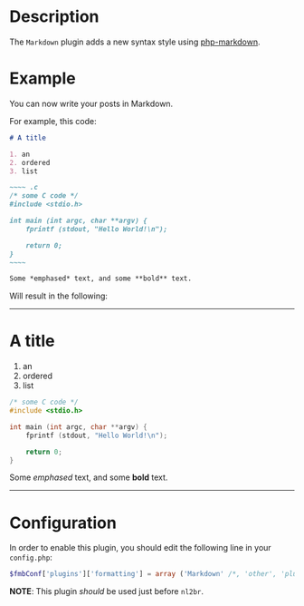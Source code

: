 # Description

The `Markdown` plugin adds a new syntax style using [php-markdown](https://github.com/michelf/php-markdown).

# Example

You can now write your posts in Markdown.

For example, this code:

``` markdown
# A title

1. an
2. ordered
3. list

~~~~ .c
/* some C code */
#include <stdio.h>

int main (int argc, char **argv) {
	fprintf (stdout, "Hello World!\n");

	return 0;
}
~~~~

Some *emphased* text, and some **bold** text.
```

Will result in the following:

---

# A title

1. an
2. ordered
3. list

``` c
/* some C code */
#include <stdio.h>

int main (int argc, char **argv) {
	fprintf (stdout, "Hello World!\n");

	return 0;
}
```

Some *emphased* text, and some **bold** text.

---

# Configuration

In order to enable this plugin, you should edit the following line in your `config.php`:

``` php
$fmbConf['plugins']['formatting'] = array ('Markdown' /*, 'other', 'plugins' */);
```

**NOTE**: This plugin *should* be used just before `nl2br`.
